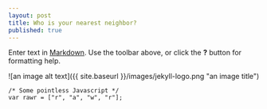 ```yaml
---
layout: post
title: Who is your nearest neighbor?
published: true
---
```


Enter text in [Markdown](http://daringfireball.net/projects/markdown/). Use the toolbar above, or click the **?** button for formatting help.

![an image alt text]({{ site.baseurl }}/images/jekyll-logo.png "an image title")

```
/* Some pointless Javascript */
var rawr = ["r", "a", "w", "r"];
```
